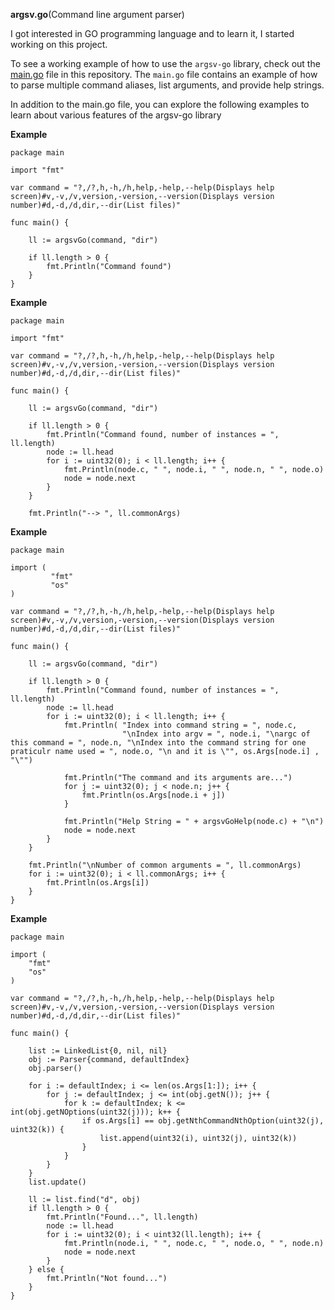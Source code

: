 **argsv.go**(Command line argument parser)

I got interested in GO programming language and to learn it, I started working on this project.

To see a working example of how to use the `argsv-go` library, check out the [main.go](main.go) file in this repository.
The `main.go` file contains an example of how to parse multiple command aliases, list arguments, and provide help strings.

In addition to the main.go file, you can explore the following examples to learn about various features of the argsv-go library

__Example__
```
package main

import "fmt"

var command = "?,/?,h,-h,/h,help,-help,--help(Displays help screen)#v,-v,/v,version,-version,--version(Displays version number)#d,-d,/d,dir,--dir(List files)"

func main() {

	ll := argsvGo(command, "dir")

	if ll.length > 0 {
		fmt.Println("Command found")
	}
}	
```

__Example__
```
package main

import "fmt"

var command = "?,/?,h,-h,/h,help,-help,--help(Displays help screen)#v,-v,/v,version,-version,--version(Displays version number)#d,-d,/d,dir,--dir(List files)"

func main() {
	
	ll := argsvGo(command, "dir")

	if ll.length > 0 {
		fmt.Println("Command found, number of instances = ", ll.length)
		node := ll.head
		for i := uint32(0); i < ll.length; i++ {
			fmt.Println(node.c, " ", node.i, " ", node.n, " ", node.o)
			node = node.next
		}
	}

	fmt.Println("--> ", ll.commonArgs)
```

__Example__
```
package main

import (
		 "fmt"
		 "os"
)

var command = "?,/?,h,-h,/h,help,-help,--help(Displays help screen)#v,-v,/v,version,-version,--version(Displays version number)#d,-d,/d,dir,--dir(List files)"

func main() {

	ll := argsvGo(command, "dir")

	if ll.length > 0 {
		fmt.Println("Command found, number of instances = ", ll.length)
		node := ll.head
		for i := uint32(0); i < ll.length; i++ {
			fmt.Println( "Index into command string = ", node.c, 
						 "\nIndex into argv = ", node.i, "\nargc of this command = ", node.n, "\nIndex into the command string for one praticulr name used = ", node.o, "\n and it is \"", os.Args[node.i] , "\"")
			
			fmt.Println("The command and its arguments are...") 			 
			for j := uint32(0); j < node.n; j++ {
				fmt.Println(os.Args[node.i + j])
			}

			fmt.Println("Help String = " + argsvGoHelp(node.c) + "\n")
			node = node.next			
		}
	}

	fmt.Println("\nNumber of common arguments = ", ll.commonArgs)
	for i := uint32(0); i < ll.commonArgs; i++ {
		fmt.Println(os.Args[i])
	}		
}
```

__Example__
```
package main

import (
	"fmt"
	"os"
)

var command = "?,/?,h,-h,/h,help,-help,--help(Displays help screen)#v,-v,/v,version,-version,--version(Displays version number)#d,-d,/d,dir,--dir(List files)"

func main() {

	list := LinkedList{0, nil, nil}
	obj := Parser{command, defaultIndex}
	obj.parser()

	for i := defaultIndex; i <= len(os.Args[1:]); i++ {
		for j := defaultIndex; j <= int(obj.getN()); j++ {
			for k := defaultIndex; k <= int(obj.getNOptions(uint32(j))); k++ {
				if os.Args[i] == obj.getNthCommandNthOption(uint32(j), uint32(k)) {
					list.append(uint32(i), uint32(j), uint32(k))
				}
			}
		}
	}	
	list.update()

	ll := list.find("d", obj)
	if ll.length > 0 {
		fmt.Println("Found...", ll.length)
		node := ll.head
		for i := uint32(0); i < uint32(ll.length); i++ {
			fmt.Println(node.i, " ", node.c, " ", node.o, " ", node.n)
			node = node.next
		}
	} else {
		fmt.Println("Not found...")
	}
}
```

